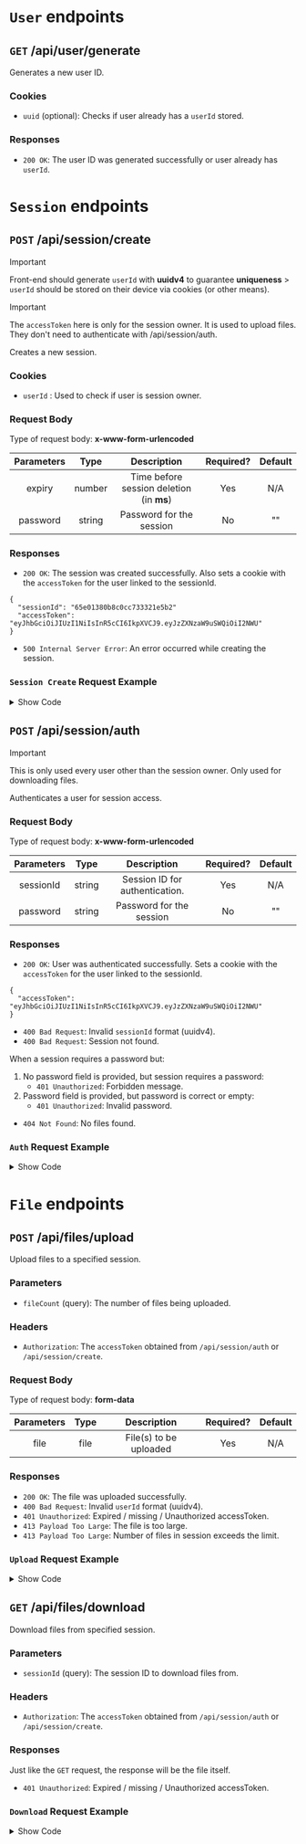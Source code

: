 <!-- ------------------------------------------------------ -->

# **`User`** endpoints

<!-- ------------------------------------------------------ -->

## **`GET`** /api/user/generate

Generates a new user ID.

### Cookies

- `uuid` (optional): Checks if user already has a `userId` stored.

### Responses

- `200 OK`: The user ID was generated successfully or user already has `userId`.

<!-- ------------------------------------------------------ -->

# **`Session`** endpoints

<!-- ------------------------------------------------------ -->

## **`POST`** /api/session/create

> [!IMPORTANT]  
> Front-end should generate `userId` with **uuidv4** to guarantee **uniqueness** > `userId` should be stored on their device via cookies (or other means).

> [!IMPORTANT]  
> The `accessToken` here is only for the session owner. It is used to upload files. They don't need to authenticate with /api/session/auth.

Creates a new session.

### Cookies

- `userId` : Used to check if user is session owner.

### Request Body

Type of request body: **x-www-form-urlencoded**

| Parameters |  Type  |               Description                | Required? | Default |
| :--------: | :----: | :--------------------------------------: | :-------: | :-----: |
|   expiry   | number | Time before session deletion (in **ms**) |    Yes    |   N/A   |
|  password  | string |         Password for the session         |    No     |   ""    |

### Responses

- `200 OK`: The session was created successfully.
Also sets a cookie with the `accessToken` for the user linked to the sessionId.

```
{
  "sessionId": "65e01380b8c0cc733321e5b2"
  "accessToken": "eyJhbGciOiJIUzI1NiIsInR5cCI6IkpXVCJ9.eyJzZXNzaW9uSWQiOiI2NWU"
}
```


- `500 Internal Server Error`: An error occurred while creating the session.

### `Session Create` Request Example

<details>
<summary>Show Code</summary>

```javascript
import axios from "axios";
import qs from "qs";

let data = qs.stringify({
  expiry: "60000",
  password: "123",
  userId: "8176788d-3838-4d22-b312-5e4fbd5f051c",
});

let config = {
  method: "post",
  maxBodyLength: Infinity,
  url: "http://localhost:9001/api/session/create",
  headers: {
    "Content-Type": "application/x-www-form-urlencoded",
  },
  data: data,
};

axios
  .request(config)
  .then((response) => {
    console.log(JSON.stringify(response.data));
  })
  .catch((error) => {
    console.log(error);
  });
```

</details>
<!-- ------------------------------------------------------ -->

## **`POST`** /api/session/auth

> [!IMPORTANT]  
> This is only used every user other than the session owner. Only used for downloading files.

Authenticates a user for session access.

### Request Body

Type of request body: **x-www-form-urlencoded**

| Parameters |  Type  |          Description           | Required? | Default |
| :--------: | :----: | :----------------------------: | :-------: | :-----: |
| sessionId  | string | Session ID for authentication. |    Yes    |   N/A   |
|  password  | string |    Password for the session    |    No     |   ""    |

### Responses

- `200 OK`: User was authenticated successfully.
  Sets a cookie with the `accessToken` for the user linked to the sessionId.

```
{
  "accessToken": "eyJhbGciOiJIUzI1NiIsInR5cCI6IkpXVCJ9.eyJzZXNzaW9uSWQiOiI2NWU"
}
```

- `400 Bad Request`: Invalid `sessionId` format (uuidv4).
- `400 Bad Request`: Session not found.

When a session requires a password but:

1. No password field is provided, but session requires a password:
   - `401 Unauthorized`: Forbidden message.
2. Password field is provided, but password is correct or empty:
   - `401 Unauthorized`: Invalid password.

- `404 Not Found`: No files found.

### `Auth` Request Example

<details>
<summary>Show Code</summary>

```javascript
import axios from "axios";
import qs from "qs";

let data = qs.stringify({
  password: "123",
  sessionId: "65e01380b8c0cc733321e5b2",
});

let config = {
  method: "post",
  maxBodyLength: Infinity,
  url: "http://localhost:9001/api/session/auth",
  headers: {
    "Content-Type": "application/x-www-form-urlencoded",
  },
  data: data,
};

axios
  .request(config)
  .then((response) => {
    console.log(JSON.stringify(response.data));
  })
  .catch((error) => {
    console.log(error);
  });
```

</details>
<!-- ------------------------------------------------------ -->

# **`File`** endpoints

<!-- ------------------------------------------------------ -->

## **`POST`** /api/files/upload

Upload files to a specified session.

### Parameters

- `fileCount` (query): The number of files being uploaded.

### Headers

- `Authorization`: The `accessToken` obtained from `/api/session/auth` or `/api/session/create`.

### Request Body

Type of request body: **form-data**

| Parameters | Type |      Description       | Required? | Default |
| :--------: | :--: | :--------------------: | :-------: | :-----: |
|    file    | file | File(s) to be uploaded |    Yes    |   N/A   |

### Responses

- `200 OK`: The file was uploaded successfully.
- `400 Bad Request`: Invalid `userId` format (uuidv4).
- `401 Unauthorized`: Expired / missing / Unauthorized accessToken.
- `413 Payload Too Large`: The file is too large.
- `413 Payload Too Large`: Number of files in session exceeds the limit.

### `Upload` Request Example

<details>
<summary>Show Code</summary>

```javascript
import axios from "axios";
import qs from "qs";
import fs from "fs";
import FormData from "form-data";

let data = new FormData();
data.append(
  "file",
  fs.createReadStream("/C:/Users/Dev/Downloads/test files/test.txt")
);

let config = {
  method: "post",
  maxBodyLength: Infinity,
  url: "http://localhost:9001/api/files/upload?fileCount=1",
  headers: {
    Authorization:
      "Bearer eyJhbGciOiJIUzI1NiIsInR5cCI6IkpXVCJ9.eyJzZXNzaW9uSWQiOiI2NWUwMTM4MGI4YzBjYzczMzMyMWU1YjIiLCJ1c2VySWQiOiI4MTc2Nzg4ZC0zODM4LTRkMjItYjMxMi01ZTRmYmQ1ZjA1MWMiLCJpYXQiOjE3MDkxODM4NzJ9.TABPtQ6IWMTG7AO4HTNRXSvxaViqWk-gfyXUoxxy9-g",
    ...data.getHeaders(),
  },
  data: data,
};

axios
  .request(config)
  .then((response) => {
    console.log(JSON.stringify(response.data));
  })
  .catch((error) => {
    console.log(error);
  });
```

</details>
<!-- ------------------------------------------------------ -->

## **`GET`** /api/files/download

Download files from specified session.

### Parameters

- `sessionId` (query): The session ID to download files from.

### Headers

- `Authorization`: The `accessToken` obtained from `/api/session/auth` or `/api/session/create`.

### Responses

Just like the `GET` request, the response will be the file itself.

- `401 Unauthorized`: Expired / missing / Unauthorized accessToken.

### `Download` Request Example

<details>
<summary>Show Code</summary>

```javascript
import axios from "axios";
import qs from "qs";

let config = {
  method: "get",
  maxBodyLength: Infinity,
  url: "http://localhost:9001/api/files/download/65e02cdedf0cfc1310e0b26f",
  headers: {},
};

axios
  .request(config)
  .then((response) => {
    console.log(JSON.stringify(response.data));
  })
  .catch((error) => {
    console.log(error);
  });
```

<!-- ------------------------------------------------------ -->
